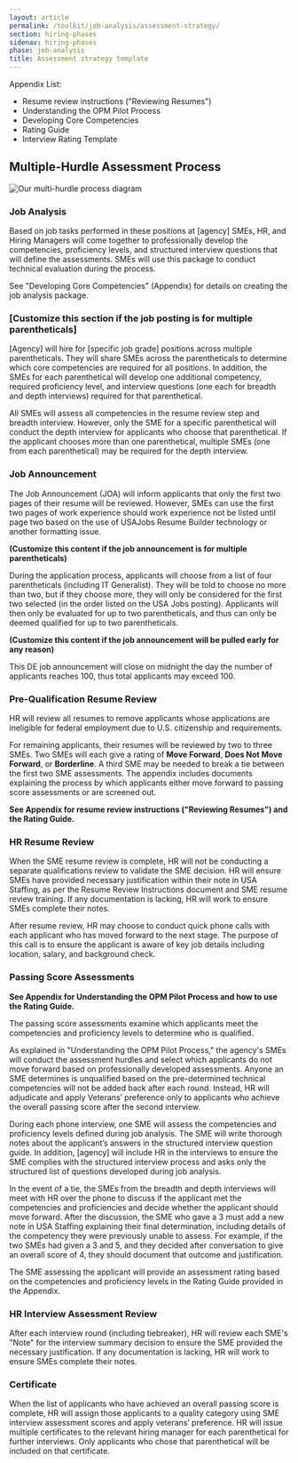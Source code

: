 ```yaml
---
layout: article
permalink: /toolkit/job-analysis/assessment-strategy/
section: hiring-phases
sidenav: hiring-phases
phase: job-analysis
title: Assessment strategy template
---
```


Appendix List:

- Resume review instructions ("Reviewing Resumes")
- Understanding the OPM Pilot Process
- Developing Core Competencies
- Rating Guide
- Interview Rating Template

## Multiple-Hurdle Assessment Process

<img src="{{site.baseurl}}/assets/img/multi-hurdle-process-v3.4.png" alt="Our multi-hurdle process diagram">

### Job Analysis

Based on job tasks performed in these positions at [agency] SMEs, HR, and Hiring Managers will come together to professionally develop the competencies, proficiency levels, and structured interview questions that will define the assessments. SMEs will use this package to conduct technical evaluation during the process.

See "Developing Core Competencies" (Appendix) for details on creating the job analysis package.

### [Customize this section if the job posting is for multiple parentheticals]

[Agency] will hire for [specific job grade] positions across multiple parentheticals. They will share SMEs across the parentheticals to determine which core competencies are required for all positions. In addition, the SMEs for each parenthetical will develop one additional competency, required proficiency level, and interview questions (one each for breadth and depth interviews) required for that parenthetical.

All SMEs will assess all competencies in the resume review step and breadth interview. However, only the SME for a specific parenthetical will conduct the depth interview for applicants who choose that parenthetical. If the applicant chooses more than one parenthetical, multiple SMEs (one from each parenthetical) may be required for the depth interview.

### Job Announcement

The Job Announcement (JOA) will inform applicants that only the first two pages of their resume will be reviewed. However, SMEs can use the first two pages of work experience should work experience not be listed until page two based on the use of USAJobs Resume Builder technology or another formatting issue.

**(Customize this content if the job announcement is for multiple parentheticals)**

During the application process, applicants will choose from a list of four parentheticals (including IT Generalist). They will be told to choose no more than two, but if they choose more, they will only be considered for the first two selected (in the order listed on the USA Jobs posting). Applicants will then only be evaluated for up to two parentheticals, and thus can only be deemed qualified for up to two parentheticals.

**(Customize this content if the job announcement will be pulled early for any reason)**

This DE job announcement will close on midnight the day the number of applicants reaches 100, thus total applicants may exceed 100.

### Pre-Qualification Resume Review

HR will review all resumes to remove applicants whose applications are ineligible for federal employment due to U.S. citizenship and requirements.

For remaining applicants, their resumes will be reviewed by two to three SMEs. Two SMEs will each give a rating of **Move Forward**, **Does Not Move Forward**, or **Borderline**. A third SME may be needed to break a tie between the first two SME assessments. The appendix includes documents explaining the process by which applicants either move forward to passing score assessments or are screened out.

**See Appendix for resume review instructions ("Reviewing Resumes") and the Rating Guide.**

### HR Resume Review

When the SME resume review is complete, HR will not be conducting a separate qualifications review to validate the SME decision. HR will ensure SMEs have provided necessary justification within their note in USA Staffing, as per the Resume Review Instructions document and SME resume review training.  If any documentation is lacking, HR will work to ensure SMEs complete their notes.

After resume review, HR may choose to conduct quick phone calls with each applicant who has moved forward to the next stage. The purpose of this call is to ensure the applicant is aware of key job details including location, salary, and background check.

### Passing Score Assessments

**See Appendix for Understanding the OPM Pilot Process and how to use the Rating Guide.**

The passing score assessments examine which applicants meet the competencies and proficiency levels to determine who is qualified.

As explained in "Understanding the OPM Pilot Process," the agency's SMEs will conduct the assessment hurdles and select which applicants do not move forward based on professionally developed assessments. Anyone an SME determines is unqualified based on the pre-determined technical competencies will not be added back after each round. Instead, HR will adjudicate and apply Veterans’ preference only to applicants who achieve the overall passing score after the second interview.

During each phone interview, one SME will assess the competencies and proficiency levels defined during job analysis. The SME will write thorough notes about the applicant’s answers in the structured interview question guide. In addition, [agency] will include HR in the interviews to ensure the SME complies with the structured interview process and asks only the structured list of questions developed during job analysis.

In the event of a tie, the SMEs from the breadth and depth interviews will meet with HR over the phone to discuss if the applicant met the competencies and proficiencies and decide whether the applicant should move forward. After the discussion, the SME who gave a 3 must add a new note in USA Staffing explaining their final determination, including details of the competency they were previously unable to assess. For example, if the two SMEs had given a 3 and 5, and they decided after conversation to give an overall score of 4, they should document that outcome and justification.

The SME assessing the applicant will provide an assessment rating based on the competencies and proficiency levels in the Rating Guide provided in the Appendix.

### HR Interview Assessment Review

After each interview round (including tiebreaker), HR will review each SME's "Note" for the interview summary decision to ensure the SME provided the necessary justification.  If any documentation is lacking, HR will work to ensure SMEs complete their notes.

### Certificate

When the list of applicants who have achieved an overall passing score is complete, HR will assign those applicants to a quality category using SME interview assessment scores and apply veterans’ preference. HR will issue multiple certificates to the relevant hiring manager for each parenthetical for further interviews. Only applicants who chose that parenthetical will be included on that certificate.
